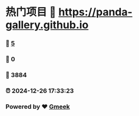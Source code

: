 # 热门项目 :link: https://panda-gallery.github.io 
### :page_facing_up: [5](https://panda-gallery.github.io/tag.html) 
### :speech_balloon: 0 
### :hibiscus: 3884 
### :alarm_clock: 2024-12-26 17:33:23 
### Powered by :heart: [Gmeek](https://github.com/Meekdai/Gmeek)
